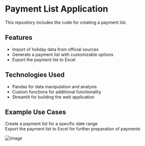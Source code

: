 # Payment List Application

This repository includes the code for creating a payment list.

## Features

- Import of holiday data from official sources  
- Generate a payment list with customizable options  
- Export the payment list to Excel 

## Technologies Used

- Pandas for data manipulation and analysis  
- Custom functions for additional functionality  
- Streamlit for building the web application

## Example Use Cases

Create a payment list for a specific date range  
Export the payment list to Excel for further preparation of payments

![image](https://github.com/user-attachments/assets/b699a311-6bc9-4942-a404-5c926258ab01)





